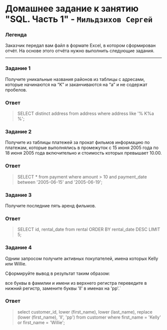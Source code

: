 # Домашнее задание к занятию "SQL. Часть 1" - `Мильдзихов Сергей`


### Легенда

Заказчик передал вам файл в формате Excel, в котором сформирован отчёт. На основе этого отчёта нужно выполнить следующие задания.
   
---

### Задание 1

Получите уникальные названия районов из таблицы с адресами, которые начинаются на “K” и заканчиваются на “a” и не содержат пробелов.


### Ответ

> SELECT distinct address
> from address
> where address like '% K%a %';


### Задание 2

Получите из таблицы платежей за прокат фильмов информацию по платежам, которые выполнялись в промежуток с 15 июня 2005 года по 18 июня 2005 года включительно и стоимость которых превышает 10.00.


### Ответ

> SELECT *
> from payment
> where amount > 10 and payment_date between '2005-06-15' and '2005-06-19';


### Задание 3

Получите последние пять аренд фильмов.


### Ответ

> SELECT id, rental_date
> from rental
> ORDER BY rental_date DESC
> LIMIT 5;

### Задание 4
Одним запросом получите активных покупателей, имена которых Kelly или Willie.

Сформируйте вывод в результат таким образом:

все буквы в фамилии и имени из верхнего регистра переведите в нижний регистр, замените буквы 'll' в именах на 'pp'.`

### Ответ

> select customer_id, lower (first_name), lower (last_name), replace (lower (first_name), 'll', 'pp')
> from customer
> where first_name = 'Kelly' or first_name = 'Willie';
